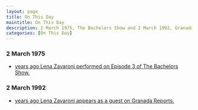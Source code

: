 ```yaml
---
layout: page
title: On This Day
maintitle: On This Day
description: 2 March 1975, The Bachelors Show and 2 March 1992, Granada Reports.
categories: [On This Day]
---
```


### 2 March 1975
* [<span id="age1"></span> years ago Lena Zavaroni performed on Episode 3 of The Bachelors Show.](/bbc%20two/1975/03/02/the-bachelors-show.html)

### 2 March 1992
* [<span id="age2"></span> years ago Lena Zavaroni appears as a guest on Granada Reports.](/itv/1992/03/02/granada-reports.html)

<!-- Script for calculating number of years ago -->
<script>
var dob = '19750302';
var year = Number(dob.substr(0, 4));
var month = Number(dob.substr(4, 2)) - 1;
var day = Number(dob.substr(6, 2));
var today = new Date();
var age1 = today.getFullYear() - year;
if (today.getMonth() < month || (today.getMonth() == month && today.getDate() < day)) {
  age1--;
}
document.getElementById("age1").innerHTML=age1;

var dob = '19920302';
var year = Number(dob.substr(0, 4));
var month = Number(dob.substr(4, 2)) - 1;
var day = Number(dob.substr(6, 2));
var today = new Date();
var age2 = today.getFullYear() - year;
if (today.getMonth() < month || (today.getMonth() == month && today.getDate() < day)) {
  age2--;
}
document.getElementById("age2").innerHTML=age2;
</script>

